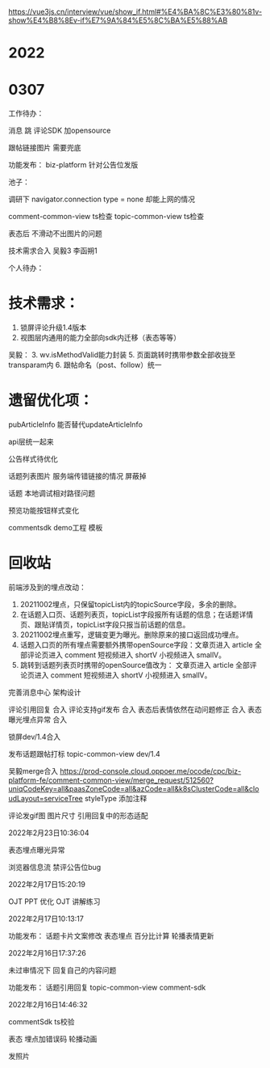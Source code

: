 https://vue3js.cn/interview/vue/show_if.html#%E4%BA%8C%E3%80%81v-show%E4%B8%8Ev-if%E7%9A%84%E5%8C%BA%E5%88%AB
# 2022

# 0307
工作待办：


消息 跳 评论SDK 加opensource

跟帖链接图片 需要兜底

功能发布： biz-platform 针对公告位发版


池子：

调研下 navigator.connection  type = none 却能上网的情况

comment-common-view ts检查
topic-common-view ts检查

表态后 不滑动不出图片的问题

技术需求合入 吴毅3 李函朔1


个人待办：

# 技术需求：
1. 锁屏评论升级1.4版本
2. 视图层内通用的能力全部向sdk内迁移（表态等等）

吴毅：
3. wv.isMethodValid能力封装
5. 页面跳转时携带参数全部收拢至transparam内
6. 跟帖命名（post、follow）统一


# 遗留优化项：
pubArticleInfo 能否替代updateArticleInfo

api层统一起来

公告样式待优化

话题列表图片 服务端传错链接的情况 屏蔽掉

话题 本地调试相对路径问题

预览功能按钮样式变化

commentsdk demo工程 模板


# 回收站

前端涉及到的埋点改动：
1. 20211002埋点，只保留topicList内的topicSource字段，多余的删除。
2. 在话题入口页、话题列表页，topicList字段报所有话题的信息；在话题详情页、跟贴详情页，topicList字段只报当前话题的信息。
3. 20211002埋点重写，逻辑变更为曝光。删除原来的接口返回成功埋点。
4. 话题入口页的所有埋点需要额外携带openSource字段：文章页进入 article 全部评论页进入 comment 短视频进入 shortV 小视频进入 smallV。
5. 跳转到话题列表页时携带的openSource值改为： 文章页进入 article 全部评论页进入 comment 短视频进入 shortV 小视频进入 smallV。



完善消息中心 架构设计

评论引用回复 合入
评论支持gif发布 合入
表态后表情依然在动问题修正 合入
表态曝光埋点异常 合入

锁屏dev/1.4合入

发布话题跟帖打标
topic-common-view dev/1.4

吴毅merge合入
https://prod-console.cloud.oppoer.me/ocode/cpc/biz-platform-fe/comment-common-view/merge_request/512560?uniqCodeKey=all&paasZoneCode=all&azCode=all&k8sClusterCode=all&cloudLayout=serviceTree
styleType 添加注释

评论发gif图 图片尺寸 引用回复中的形态适配

2022年2月23日10:36:04

表态埋点曝光异常

浏览器信息流 禁评公告位bug

2022年2月17日15:20:19

OJT PPT 优化
OJT 讲解练习

2022年2月17日10:13:17

功能发布： 话题卡片文案修改 表态埋点 百分比计算 轮播表情更新

2022年2月16日17:37:26

未过审情况下 回复自己的内容问题

功能发布： 话题引用回复 topic-common-view  comment-sdk

2022年2月16日14:46:32

commentSdk ts校验

表态 埋点加错误码  轮播动画

发照片
